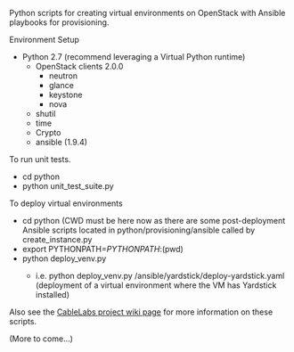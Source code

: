 Python scripts for creating virtual environments on OpenStack with Ansible playbooks for provisioning.

Environment Setup
  * Python 2.7 (recommend leveraging a Virtual Python runtime)
    * OpenStack clients 2.0.0
      * neutron
      * glance
      * keystone
      * nova
    * shutil
    * time
    * Crypto
    * ansible (1.9.4)

To run unit tests.
  * cd python
  * python unit_test_suite.py

To deploy virtual environments
  * cd <repo dir> python
    (CWD must be here now as there are some post-deployment Ansible scripts located in python/provisioning/ansible
     called by create_instance.py
  * export PYTHONPATH=$PYTHONPATH:$(pwd)
  * python deploy_venv.py <path to deployment configuration YAML file>
    * i.e. python deploy_venv.py <path to repo>/ansible/yardstick/deploy-yardstick.yaml
      (deployment of a virtual environment where the VM has Yardstick installed)

Also see the [CableLabs project wiki page](https://community.cablelabs.com/wiki/display/SNAPS/OpenStack+Instantiation%2C+Provisioning%2C+and+Testing)
for more information on these scripts.

(More to come...)